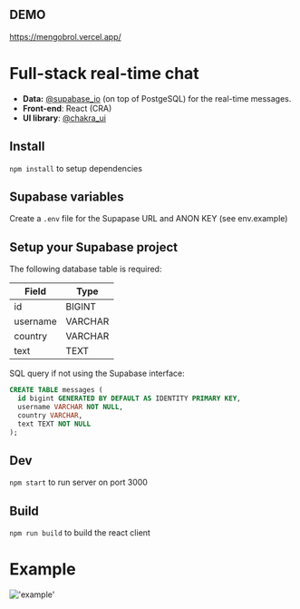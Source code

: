 ## DEMO
https://mengobrol.vercel.app/

# Full-stack real-time chat

- **Data:** [@supabase_io](https://twitter.com/supabase_io) (on top of PostgeSQL) for the real-time messages.
- **Front-end**: React (CRA)
- **UI library**: [@chakra_ui](https://twitter.com/chakra_ui)

## Install

`npm install` to setup dependencies

## Supabase variables

Create a `.env` file for the Supapase URL and ANON KEY (see env.example)

## Setup your Supabase project

The following database table is required:

| Field    | Type    |
| -------- | ------- |
| id       | BIGINT  |
| username | VARCHAR |
| country  | VARCHAR |
| text     | TEXT    |

SQL query if not using the Supabase interface: 

```sql
CREATE TABLE messages (
  id bigint GENERATED BY DEFAULT AS IDENTITY PRIMARY KEY,
  username VARCHAR NOT NULL,
  country VARCHAR,
  text TEXT NOT NULL
);
```
## Dev

`npm start` to run server on port 3000

## Build

`npm run build` to build the react client

# Example

!['example'](https://i.ibb.co/2d7Pzyb/random-chat.png "example")
